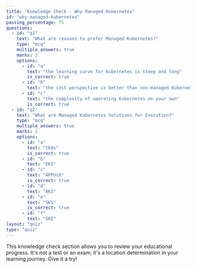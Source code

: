 ```yaml
---
title: "Knowledge Check - Why Managed Kubernetes"
id: "why-managed-kubernetes"
passing_percentage: 75
questions:
  - id: "q1"
    text: "What are reasons to prefer Managed Kubernetes?"
    type: "mcq"
    multiple_answers: true
    marks: 2
    options:
      - id: "a"
        text: "the learning curve for Kubernetes is steep and long"
        is_correct: true
      - id: "b"
        text: "the cost perspective is better than non-managed Kubernetes"
      - id: "c"
        text: "the complexity of operating Kubernetes on your own"
        is_correct: true
  - id: "q2"
    text: "What are Managed Kubernetes Solutions for Execution?"
    type: "mcq"
    multiple_answers: true
    marks: 2
    options:
      - id: "a"
        text: "CK8s"
        is_correct: true
      - id: "b"
        text: "EKS"
      - id: "c"
        text: "APPUiO"
        is_correct: true
      - id: "d"
        text: "AKS"
      - id: "e"
        text: "SKS"
        is_correct: true
      - id: "f"
        text: "GKE"
layout: "quiz"
type: "quiz"
---
```

This knowledge check section allows you to review your educational progress. It's not a test or an exam; it's a location determination in your learning journey. Give it a try!
